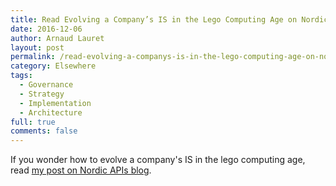 ```yaml
---
title: Read Evolving a Company’s IS in the Lego Computing Age on Nordic APIs blog
date: 2016-12-06
author: Arnaud Lauret
layout: post
permalink: /read-evolving-a-companys-is-in-the-lego-computing-age-on-nordic-apis-blog/
category: Elsewhere
tags:
  - Governance
  - Strategy
  - Implementation
  - Architecture
full: true
comments: false
---
```

If you wonder how to evolve a company's IS in the lego computing age, read [my post on Nordic APIs blog](http://nordicapis.com/evolving-companys-lego-computing-age-choose-brick-product/).